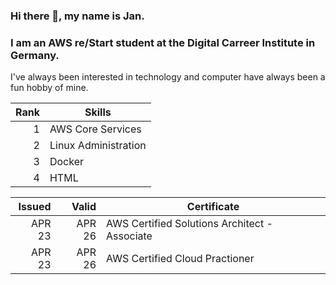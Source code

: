 ### Hi there 👋, my name is Jan.
### I am an AWS re/Start student at the Digital Carreer Institute in Germany.
I've always been interested in technology and computer have always been a fun hobby of mine. 

| Rank | Skills                     |
|-----:|----------------------------|
|     1| AWS Core Services          |
|     2| Linux Administration       |
|     3| Docker                     |
|     4| HTML                       |


| Issued    |  Valid| Certificate                                         |
|----------:|------:|-----------------------------------------------------|
|     APR 23| APR 26| AWS Certified Solutions Architect - Associate       | 
|     APR 23| APR 26| AWS Certified Cloud Practioner                      |
